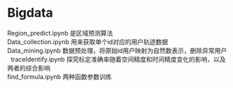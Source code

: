 # Bigdata
Region_predict.ipynb 是区域预测算法  
Data_collection.ipynb 用来获取单个id对应的用户轨迹数据  
Data_mining.ipynb 数据预处理，将原始id用户映射为自然数表示，删除异常用户  
traceIdentify.ipynb 探究标定准确率随着空间精度和时间精度变化的影响，以及两者的综合影响  
find_formula.ipynb 两种函数参数训练  

